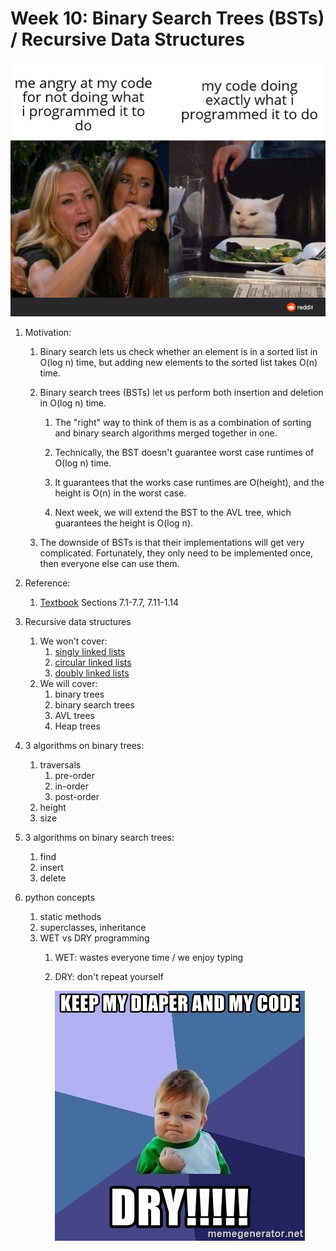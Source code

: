 # Week 10: Binary Search Trees (BSTs) / Recursive Data Structures

<img width=600px src=cgxof0jkru551.png />

<!--
<img src=l5nus3752l261.png />
-->

1. Motivation:
    1. Binary search lets us check whether an element is in a sorted list in O(log n) time,
       but adding new elements to the sorted list takes O(n) time.

    1. Binary search trees (BSTs) let us perform both insertion and deletion in O(log n) time.

        1. The "right" way to think of them is as a combination of sorting and binary search algorithms merged together in one.
    
        1. Technically, the BST doesn't guarantee worst case runtimes of O(log n) time.

        1. It guarantees that the works case runtimes are O(height), and the height is O(n) in the worst case.

        1. Next week, we will extend the BST to the AVL tree, which guarantees the height is O(log n).

    1. The downside of BSTs is that their implementations will get very complicated.
       Fortunately, they only need to be implemented once, then everyone else can use them.

1. Reference:
    1. [Textbook](https://runestone.academy/runestone/books/published/pythonds/index.html) Sections 7.1-7.7, 7.11-1.14

1. Recursive data structures
    1. We won't cover:
        1. [singly linked lists](https://www.youtube.com/watch?v=FSsriWQ0qYE&list=PL5tcWHG-UPH112e7AN7C-fwDVPVrt0wpV&index=5)
        1. [circular linked lists](https://www.youtube.com/watch?v=5WoNhm7sOnA&list=PL5tcWHG-UPH112e7AN7C-fwDVPVrt0wpV&index=19)
        1. [doubly linked lists](https://www.youtube.com/watch?v=8kptHdreaTA&list=PL5tcWHG-UPH112e7AN7C-fwDVPVrt0wpV&index=24)
    1. We will cover:
        1. binary trees
        1. binary search trees
        1. AVL trees
        1. Heap trees

1. 3 algorithms on binary trees:
    1. traversals
        1. pre-order
        1. in-order
        1. post-order
    1. height
    1. size

1. 3 algorithms on binary search trees:
    1. find
    2. insert
    3. delete

1. python concepts
    1. static methods
    1. superclasses, inheritance
    1. WET vs DRY programming
        1. WET: wastes everyone time / we enjoy typing
        1. DRY: don't repeat yourself

           <img src=keep-my-diaper-and-my-code-dry.jpg />
